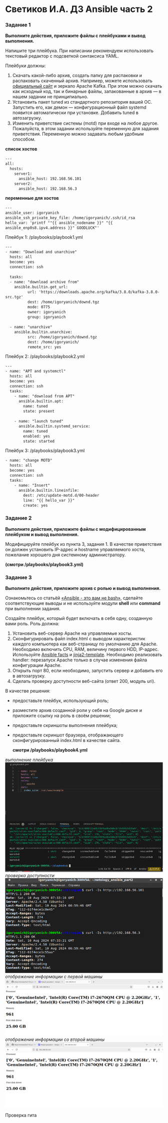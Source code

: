 # Светиков И.А. ДЗ Ansible часть 2

### Задание 1

**Выполните действия, приложите файлы с плейбуками и вывод выполнения.**

Напишите три плейбука. При написании рекомендуем использовать текстовый редактор с подсветкой синтаксиса YAML.

Плейбуки должны: 

1. Скачать какой-либо архив, создать папку для распаковки и распаковать скаченный архив. Например, можете использовать [официальный сайт](https://kafka.apache.org/downloads) и зеркало Apache Kafka. При этом можно скачать как исходный код, так и бинарные файлы, запакованные в архив — в нашем задании не принципиально.
2. Установить пакет tuned из стандартного репозитория вашей ОС. Запустить его, как демон — конфигурационный файл systemd появится автоматически при установке. Добавить tuned в автозагрузку.
3. Изменить приветствие системы (motd) при входе на любое другое. Пожалуйста, в этом задании используйте переменную для задания приветствия. Переменную можно задавать любым удобным способом.

**список хостов**

```
---
all:
  hosts:
    server1:
      ansible_host: 192.168.56.101
    server2:
      ansible_host: 192.168.56.3
```

**переменные для хостов**

```
---
ansible_user: igoryanich
ansible_ssh_private_key_file: /home/igoryanich/.ssh/id_rsa
hello_var: 'printf ""{{ ansible_nodename }}" "{{ ansible_enp0s8.ipv4.address }}" GOODLUCK"'
```

Плейбук 1:
/playbooks/playbook1.yml

```
---
- name: "Download and unarchive"
  hosts: all
  become: yes
  connection: ssh
  
  tasks:
  - name: "download archive from"
    ansible.builtin.get_url:
          url: 'https://downloads.apache.org/kafka/3.8.0/kafka-3.8.0-src.tgz'
          dest: /home/igoryanich/downd.tgz
          mode: 0775
          owner: igoryanich
          group: igoryanich

  - name: "unarchive"
    ansible.builtin.unarchive:
          src: /home/igoryanich/downd.tgz
          dest: /home/igoryanich/
          remote_src: yes
```

Плейбук 2:
/playbooks/playbook2.yml

```
---
- name: "APT and systemctl"
  hosts: all
  become: yes
  connection: ssh
  tasks:
    - name: "download from APT"
      ansible.builtin.apt:
        name: tuned
        state: present

    - name: "launch tuned"
      ansible.builtin.systemd_service:
        name: tuned
        enabled: yes
        state: started
```
Плейбук 3:
/playbooks/playbook3.yml

```
- name: "change MOTD"
  hosts: all
  become: yes
  connection: ssh
  tasks:
    - name: "Insert"
      ansible.builtin.lineinfile:
        dest: /etc/update-motd.d/00-header
        line: "{{ hello_var }}"
        create: yes
```

### Задание 2

**Выполните действия, приложите файлы с модифицированным плейбуком и вывод выполнения.** 

Модифицируйте плейбук из пункта 3, задания 1. В качестве приветствия он должен установить IP-адрес и hostname управляемого хоста, пожелание хорошего дня системному администратору. 

**(смотри /playbooks/playbook3.yml)**


### Задание 3

**Выполните действия, приложите архив с ролью и вывод выполнения.**

Ознакомьтесь со статьёй [«Ansible - это вам не bash»](https://habr.com/ru/post/494738/), сделайте соответствующие выводы и не используйте модули **shell** или **command** при выполнении задания.

Создайте плейбук, который будет включать в себя одну, созданную вами роль. Роль должна:

1. Установить веб-сервер Apache на управляемые хосты.
2. Сконфигурировать файл index.html c выводом характеристик каждого компьютера как веб-страницу по умолчанию для Apache. Необходимо включить CPU, RAM, величину первого HDD, IP-адрес.
Используйте [Ansible facts](https://docs.ansible.com/ansible/latest/playbook_guide/playbooks_vars_facts.html) и [jinja2-template](https://linuxways.net/centos/how-to-use-the-jinja2-template-in-ansible/). Необходимо реализовать handler: перезапуск Apache только в случае изменения файла конфигурации Apache.
4. Открыть порт 80, если необходимо, запустить сервер и добавить его в автозагрузку.
5. Сделать проверку доступности веб-сайта (ответ 200, модуль uri).

В качестве решения:
- предоставьте плейбук, использующий роль;
- разместите архив созданной роли у себя на Google диске и приложите ссылку на роль в своём решении;
- предоставьте скриншоты выполнения плейбука;
- предоставьте скриншот браузера, отображающего сконфигурированный index.html в качестве сайта.

  **смотри /playbooks/playbook4.yml**

*выполнение плейбука*
![img1](https://github.com/igoryanich94/netology_ansible_part2/blob/main/playbooks/img/img1.png)  
*проверка доступности*
![img2](https://github.com/igoryanich94/netology_ansible_part2/blob/main/playbooks/img/img2.png)
*отображение информации с первой машины*
![img3](https://github.com/igoryanich94/netology_ansible_part2/blob/main/playbooks/img/img3.png)
*отображение информации со второй машины*
![img4](https://github.com/igoryanich94/netology_ansible_part2/blob/main/playbooks/img/img4.png)

Проверка гита
